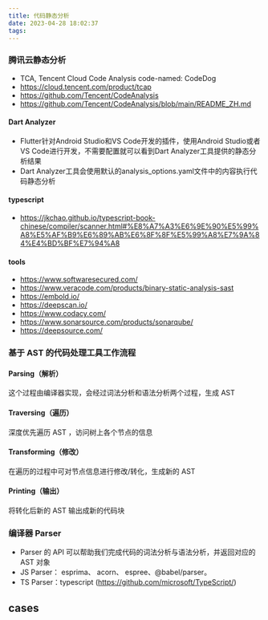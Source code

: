 ```yaml
---
title: 代码静态分析
date: 2023-04-28 18:02:37
tags:
---
```

### 腾讯云静态分析
- TCA, Tencent Cloud Code Analysis  code-named: CodeDog
- https://cloud.tencent.com/product/tcap
- https://github.com/Tencent/CodeAnalysis
- https://github.com/Tencent/CodeAnalysis/blob/main/README_ZH.md



#### Dart Analyzer
- Flutter针对Android Studio和VS Code开发的插件，使用Android Studio或者VS Code进行开发，不需要配置就可以看到Dart Analyzer工具提供的静态分析结果
- Dart Analyzer工具会使用默认的analysis_options.yaml文件中的内容执行代码静态分析


#### typescript
- https://jkchao.github.io/typescript-book-chinese/compiler/scanner.html#%E8%A7%A3%E6%9E%90%E5%99%A8%E5%AF%B9%E6%89%AB%E6%8F%8F%E5%99%A8%E7%9A%84%E4%BD%BF%E7%94%A8
#### tools
- https://www.softwaresecured.com/
- https://www.veracode.com/products/binary-static-analysis-sast
- https://embold.io/
- https://deepscan.io/
- https://www.codacy.com/
- https://www.sonarsource.com/products/sonarqube/
- https://deepsource.com/



### 基于 AST 的代码处理工具工作流程
#### Parsing（解析）
这个过程由编译器实现，会经过词法分析和语法分析两个过程，生成 AST

#### Traversing（遍历）
深度优先遍历 AST ，访问树上各个节点的信息

#### Transforming（修改）
在遍历的过程中可对节点信息进行修改/转化，生成新的 AST

#### Printing（输出）
将转化后新的 AST 输出成新的代码块

### 编译器 Parser
- Parser 的 API 可以帮助我们完成代码的词法分析与语法分析，并返回对应的 AST 对象
- JS Parser： esprima、 acorn、 espree、@babel/parser。
- TS Parser：typescript (https://github.com/microsoft/TypeScript/)


## cases

